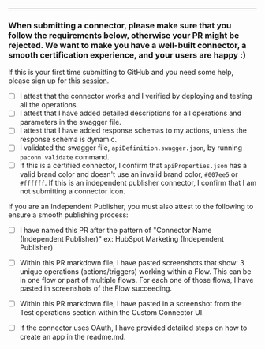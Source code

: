 
---
### When submitting a connector, please make sure that you follow the requirements below, otherwise your PR might be rejected. We want to make you have a well-built connector, a smooth certification experience, and your users are happy :) 

If this is your first time submitting to GitHub and you need some help, please sign up for this [session](https://forms.office.com/pages/responsepage.aspx?id=KtIy2vgLW0SOgZbwvQuRaXDXyCl9DkBHq4A2OG7uLpdUMTFJWFFGVUxBNUFZQjZWRUdaOE5BMFkwNS4u). 

- [ ] I attest that the connector works and I verified by deploying and testing all the operations. 
- [ ] I attest that I have added detailed descriptions for all operations and parameters in the swagger file.
- [ ] I attest that I have added response schemas to my actions, unless the response schema is dynamic. 
- [ ] I validated the swagger file, `apiDefinition.swagger.json`, by running `paconn validate` command.
- [ ] If this is a certified connector, I confirm that `apiProperties.json` has a valid brand color and doesn't use an invalid brand color, `#007ee5` or `#ffffff`. If this is an independent publisher connector, I confirm that I am not submitting a connector icon.

If you are an Independent Publisher, you must also attest to the following to ensure a smooth publishing process:
- [ ] I have named this PR after the pattern of "Connector Name (Independent Publisher)" ex: HubSpot Marketing (Independent Publisher)
- [ ] Within this PR markdown file, I have pasted screenshots that show: 3 unique operations (actions/triggers) working within a Flow. This can be in one flow or part of multiple flows. For each one of those flows, I have pasted in screenshots of the Flow succeeding. 
- [ ] Within this PR markdown file, I have pasted in a screenshot from the Test operations section within the Custom Connector UI.
- [ ] If the connector uses OAuth, I have provided detailed steps on how to create an app in the readme.md. 


